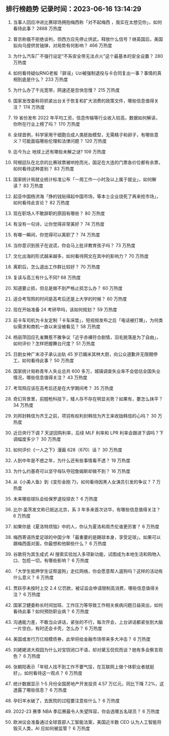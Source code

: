 
## 排行榜趋势 记录时间：2023-06-16 13:14:29
  
  1. 当事人回应冲进比赛球场拥抱梅西称「对不起梅西 ，我实在太想见你」，如何看待此事？ 2888 万热度
    
  2. 普京称俄不拒绝谈判，但西方应先停止供武，释放什么信号？继英国后，美国拟向乌提供贫铀弹，对局势有何影响？ 466 万热度
    
  3. 为什么汽车厂不强行设定“不系安全带无法点火”这个最基本的安全设置？ 280 万热度
    
  4. 如何看待疑似RNG老板「辟谣」Uzi被强制退役与卡合同复出一事？事情的真相到底是什么？ 233 万热度
    
  5. 为什么办了千兆宽带，网速还是忽快忽慢？ 215 万热度
    
  6. 国家发改委称将抓紧出台关于恢复和扩大消费的政策文件，哪些信息值得关注？ 174 万热度
    
  7. 19 省份发布 2022 年平均工资，信息传输等行业收入较高，数据如何解读，你所在行业上榜了吗？ 170 万热度
    
  8. 全球首例，科学家用干细胞合成人类胚胎模型，无需精子和卵子，有哪些意义？可能面临哪些伦理和法律问题？ 120 万热度
    
  9. 迄今为止 地球上还有哪些未解之谜? 109 万热度
    
  10. 阿根廷队在北京的比赛球票被哄抢而光，国足在大连的门票各价位都有余票，如何看待这种差别？ 83 万热度
    
  11. 国家统计局就业统计标准公布「一周工作一小时及以上属于就业」，如何解读？ 83 万热度
    
  12. 起亚中国杨洪海「挣的钱贴得起中国市场，等本士企业烧死了再来抢市场」，如何看待此言论？ 82 万热度
    
  13. 现在职场人不敢辞职的原因有哪些？ 80 万热度
    
  14. 有没有一句诗，让你觉得非常美好？ 74 万热度
    
  15. 有哪一瞬间，你觉得可以离职了？ 74 万热度
    
  16. 当你意识到孩子在说谎，你会马上批评教育孩子吗？ 73 万热度
    
  17. 文化出海的形式越来越多，如何看待网文在其中的影响力？ 70 万热度
    
  18. 离职后，怎么退出工作群比较好？ 70 万热度
    
  19. 复读与高三有什么不同? 68 万热度
    
  20. 知道要止损，但总是做不到严格止损怎么办？ 60 万热度
    
  21. 适合考驾照的时间是高考后还是上大学的时候？ 60 万热度
    
  22. 现在开始准备 24 考研早吗，该如何规划？ 59 万热度
    
  23. 前卡车司机为卡友定制「卡车床垫」，短视频发布之后「电话被打爆」，为何类似需求和商机一直以来没被看见？ 58 万热度
    
  24. 杨丽萍回应孔雀舞惹不雅争议「近乎赤裸符合剧情，羽毛脱落是为了自由」，如何评价？怎样把握舞台尺度？ 51 万热度
    
  25. 日剧女神广末凉子承认出轨 45 岁已婚米其林大厨，向公众道歉并无限期停工，如何看待此事？ 50 万热度
    
  26. 国家统计局称青年人失业总共 600 多万，城镇调查失业率不会低估全国失业情况，哪些信息值得关注？ 43 万热度
    
  27. 考驾照应该在高考后还是在大学期间考？ 35 万热度
    
  28. 奇幻背景里，前膛枪科技下，矮人存不存在明显劣势？如果有，要怎么抹平？ 34 万热度
    
  29. 刘邦封韩信为齐王之前，项羽有权利封韩信为齐王来收拢韩信的心吗？ 30 万热度
    
  30. 近日央行下调 7 天逆回购利率，后续 MLF 利率和 LPR 利率会跟进下调吗？下调幅度多少？ 30 万热度
    
  31. 如何评价《一人之下》漫画 628（670）话？ 30 万热度
    
  32. 人到中年是不惑之年，为什么还有些事情看不透？ 19 万热度
    
  33. 为什么约基奇可以坚守母队夺冠詹姆斯却做不到？ 16 万热度
    
  34. 从《小美人鱼》到《变形金刚 7》，如何看待因黑人女演员引发的争议？ 7 万热度
    
  35. 未来哪些球队会给保罗退役球衣？ 6 万热度
    
  36. 比尔·盖茨发文称已抵达北京，系 3 年多来首次访华，有哪些信息值得关注？ 6 万热度
    
  37. 如果你是《夏洛特烦恼》中的人，你认为夏洛和周杰伦谁更厉害？ 6 万热度
    
  38. 梅西寄语热爱足球的中国少年「最重要的是踢球本身，享受足球」，如果可以跟梅西面对面，你最想和他聊些什么？ 6 万热度
    
  39. 谷歌将为其生成式 AI 搜索实验加入多项新功能，试图成为本地生活和购物入口、包揽一切，有哪些影响？ 6 万热度
    
  40. 「大学生抵押学生证帮遛狗」走红网络，你会愿意帮人遛狗吗？这样的活动有什么意义？ 6 万热度
    
  41. 贾跃亭未按时上交 2.4 亿罚款，被证监会申请限制高消费，哪些信息值得关注？ 6 万热度
    
  42. 国家卫健委称长时间加班、工作压力等导致工作相关疾病问题日益突出，如何看待此事？如何预防职业病？ 6 万热度
    
  43. 沟通能力差，不敢当众讲话，紧张的不行，每次开会，上台讲话都紧张到大脑一片空白，有时还会卡壳，怎么办？ 6 万热度
    
  44. 美国或发行万亿规模债券，此举将给金融市场带来多大冲击？ 6 万热度
    
  45. 刘姥姥进大观园为什么对宝钗闭口不语，却对黛玉侃侃而谈？她有多会察言观色？ 6 万热度
    
  46. 张朝阳表示「年轻人找不到工作不要气馁，在互联网上做个体职业者就挺好」，如何看待这一观点？ 6 万热度
    
  47. 统计数据显示 1-5 月份全国房地产开发投资 4.57 万亿元，同比下降 7.2%，这透露了哪些信息？ 6 万热度
    
  48. 孕妇羊水破了，去医院的过程要注意些什么？ 6 万热度
    
  49. 2022-23 赛季 NBA 季后赛最令人失望阵容，你会选哪五名球员？ 6 万热度
    
  50. 欧洲议会准备通过全球首部人工智能法案，美国近半数 CEO 认为人工智能将毁灭人类，AI 应如何被监管？ 6 万热度
    